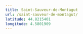 ```yaml
---
title: Saint-Sauveur-de-Montagut
url: /saint-sauveur-de-montagut/
latitude: 44.8215401
longitude: 4.5801909
---
```

